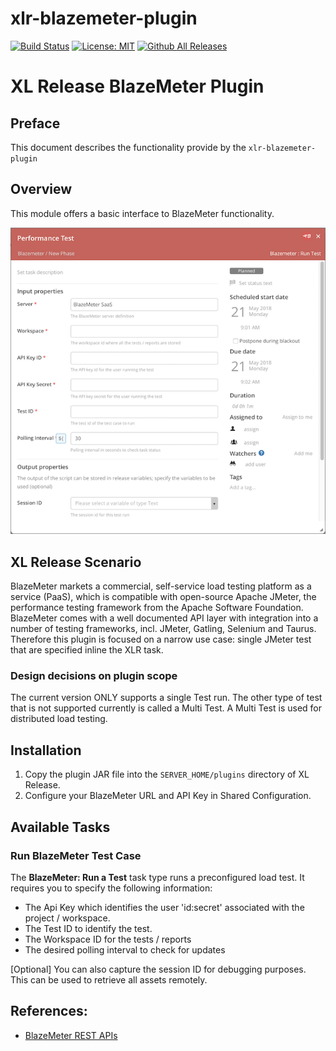 # xlr-blazemeter-plugin

[![Build Status](https://travis-ci.org/xebialabs-community/xlr-blazemeter-plugin.svg?branch=master)](https://travis-ci.org/xebialabs-community/xlr-blazemeter-plugin)
[![License: MIT][xlr-blazemeter-plugin-license-image]][xlr-blazemeter-plugin-license-url]
[![Github All Releases][xlr-blazemeter-plugin-downloads-image]]()

[xlr-blazemeter-plugin-license-image]: https://img.shields.io/badge/License-MIT-yellow.svg
[xlr-blazemeter-plugin-license-url]: https://opensource.org/licenses/MIT
[xlr-blazemeter-plugin-downloads-image]: https://img.shields.io/github/downloads/xebialabs-community/xlr-blazemeter-plugin/total.svg

# XL Release BlazeMeter Plugin

## Preface

This document describes the functionality provide by the `xlr-blazemeter-plugin`

## Overview

This module offers a basic interface to BlazeMeter functionality.

![Test Task View](images/TestTask.png)

## XL Release Scenario

BlazeMeter markets a commercial, self-service load testing platform as a service (PaaS), which is compatible with open-source Apache JMeter, the performance testing framework from the Apache Software Foundation. BlazeMeter comes with a well documented API layer with integration into a number of testing frameworks, incl. JMeter, Gatling, Selenium and Taurus. Therefore this plugin is focused on a narrow use case: single JMeter test that are specified inline the XLR task.

### Design decisions on plugin scope

The current version ONLY supports a single Test run. The other type of test that is not supported currently is called a Multi Test. A Multi Test is used for distributed load testing.

## Installation

1. Copy the plugin JAR file into the `SERVER_HOME/plugins` directory of XL Release.
2. Configure your BlazeMeter URL and API Key in Shared Configuration.

## Available Tasks

### Run BlazeMeter Test Case

The **BlazeMeter: Run a Test** task type runs a preconfigured load test. It requires you to specify the following information:

* The Api Key which identifies the user 'id:secret' associated with the project / workspace.
* The Test ID to identify the test.
* The Workspace ID for the tests / reports
* The desired polling interval to check for updates

[Optional] You can also capture the session ID for debugging purposes. This can be used to retrieve all assets remotely.

## References:
* [BlazeMeter REST APIs](https://guide.blazemeter.com/hc/en-us/articles/206732689-BlazeMeter-REST-APIs)
